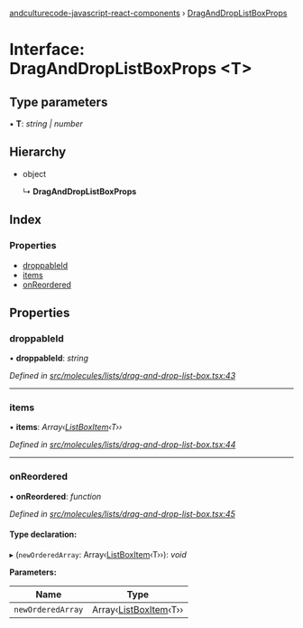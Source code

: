 [andculturecode-javascript-react-components](../README.md) › [DragAndDropListBoxProps](draganddroplistboxprops.md)

# Interface: DragAndDropListBoxProps <**T**>

## Type parameters

▪ **T**: *string | number*

## Hierarchy

* object

  ↳ **DragAndDropListBoxProps**

## Index

### Properties

* [droppableId](draganddroplistboxprops.md#droppableid)
* [items](draganddroplistboxprops.md#items)
* [onReordered](draganddroplistboxprops.md#onreordered)

## Properties

###  droppableId

• **droppableId**: *string*

*Defined in [src/molecules/lists/drag-and-drop-list-box.tsx:43](https://github.com/AndcultureCode/AndcultureCode.JavaScript.React.Components/blob/70e5ccf/src/molecules/lists/drag-and-drop-list-box.tsx#L43)*

___

###  items

• **items**: *Array‹[ListBoxItem](listboxitem.md)‹T››*

*Defined in [src/molecules/lists/drag-and-drop-list-box.tsx:44](https://github.com/AndcultureCode/AndcultureCode.JavaScript.React.Components/blob/70e5ccf/src/molecules/lists/drag-and-drop-list-box.tsx#L44)*

___

###  onReordered

• **onReordered**: *function*

*Defined in [src/molecules/lists/drag-and-drop-list-box.tsx:45](https://github.com/AndcultureCode/AndcultureCode.JavaScript.React.Components/blob/70e5ccf/src/molecules/lists/drag-and-drop-list-box.tsx#L45)*

#### Type declaration:

▸ (`newOrderedArray`: Array‹[ListBoxItem](listboxitem.md)‹T››): *void*

**Parameters:**

Name | Type |
------ | ------ |
`newOrderedArray` | Array‹[ListBoxItem](listboxitem.md)‹T›› |
